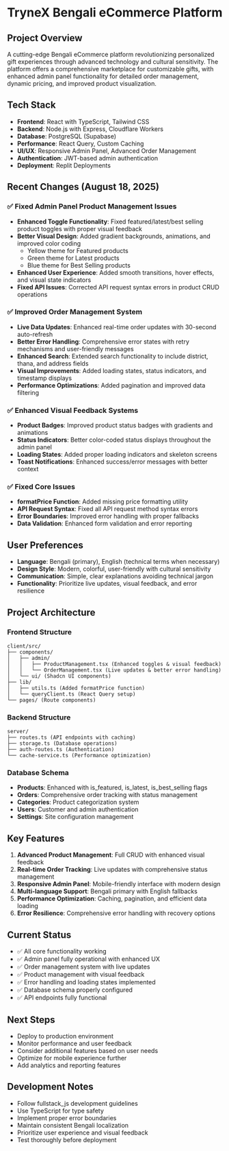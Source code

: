 # TryneX Bengali eCommerce Platform

## Project Overview
A cutting-edge Bengali eCommerce platform revolutionizing personalized gift experiences through advanced technology and cultural sensitivity. The platform offers a comprehensive marketplace for customizable gifts, with enhanced admin panel functionality for detailed order management, dynamic pricing, and improved product visualization.

## Tech Stack
- **Frontend**: React with TypeScript, Tailwind CSS
- **Backend**: Node.js with Express, Cloudflare Workers  
- **Database**: PostgreSQL (Supabase)
- **Performance**: React Query, Custom Caching
- **UI/UX**: Responsive Admin Panel, Advanced Order Management
- **Authentication**: JWT-based admin authentication
- **Deployment**: Replit Deployments

## Recent Changes (August 18, 2025)

### ✅ Fixed Admin Panel Product Management Issues
- **Enhanced Toggle Functionality**: Fixed featured/latest/best selling product toggles with proper visual feedback
- **Better Visual Design**: Added gradient backgrounds, animations, and improved color coding
  - Yellow theme for Featured products
  - Green theme for Latest products  
  - Blue theme for Best Selling products
- **Enhanced User Experience**: Added smooth transitions, hover effects, and visual state indicators
- **Fixed API Issues**: Corrected API request syntax errors in product CRUD operations

### ✅ Improved Order Management System
- **Live Data Updates**: Enhanced real-time order updates with 30-second auto-refresh
- **Better Error Handling**: Comprehensive error states with retry mechanisms and user-friendly messages
- **Enhanced Search**: Extended search functionality to include district, thana, and address fields
- **Visual Improvements**: Added loading states, status indicators, and timestamp displays
- **Performance Optimizations**: Added pagination and improved data filtering

### ✅ Enhanced Visual Feedback Systems
- **Product Badges**: Improved product status badges with gradients and animations
- **Status Indicators**: Better color-coded status displays throughout the admin panel
- **Loading States**: Added proper loading indicators and skeleton screens
- **Toast Notifications**: Enhanced success/error messages with better context

### ✅ Fixed Core Issues
- **formatPrice Function**: Added missing price formatting utility
- **API Request Syntax**: Fixed all API request method syntax errors
- **Error Boundaries**: Improved error handling with proper fallbacks
- **Data Validation**: Enhanced form validation and error reporting

## User Preferences
- **Language**: Bengali (primary), English (technical terms when necessary)
- **Design Style**: Modern, colorful, user-friendly with cultural sensitivity
- **Communication**: Simple, clear explanations avoiding technical jargon
- **Functionality**: Prioritize live updates, visual feedback, and error resilience

## Project Architecture

### Frontend Structure
```
client/src/
├── components/
│   ├── admin/
│   │   ├── ProductManagement.tsx (Enhanced toggles & visual feedback)
│   │   └── OrderManagement.tsx (Live updates & better error handling)
│   └── ui/ (Shadcn UI components)
├── lib/
│   ├── utils.ts (Added formatPrice function)
│   └── queryClient.ts (React Query setup)
└── pages/ (Route components)
```

### Backend Structure
```
server/
├── routes.ts (API endpoints with caching)
├── storage.ts (Database operations)
├── auth-routes.ts (Authentication)
└── cache-service.ts (Performance optimization)
```

### Database Schema
- **Products**: Enhanced with is_featured, is_latest, is_best_selling flags
- **Orders**: Comprehensive order tracking with status management
- **Categories**: Product categorization system
- **Users**: Customer and admin authentication
- **Settings**: Site configuration management

## Key Features
1. **Advanced Product Management**: Full CRUD with enhanced visual feedback
2. **Real-time Order Tracking**: Live updates with comprehensive status management
3. **Responsive Admin Panel**: Mobile-friendly interface with modern design
4. **Multi-language Support**: Bengali primary with English fallbacks
5. **Performance Optimization**: Caching, pagination, and efficient data loading
6. **Error Resilience**: Comprehensive error handling with recovery options

## Current Status
- ✅ All core functionality working
- ✅ Admin panel fully operational with enhanced UX
- ✅ Order management system with live updates
- ✅ Product management with visual feedback
- ✅ Error handling and loading states implemented
- ✅ Database schema properly configured
- ✅ API endpoints fully functional

## Next Steps
- Deploy to production environment
- Monitor performance and user feedback
- Consider additional features based on user needs
- Optimize for mobile experience further
- Add analytics and reporting features

## Development Notes
- Follow fullstack_js development guidelines
- Use TypeScript for type safety
- Implement proper error boundaries
- Maintain consistent Bengali localization
- Prioritize user experience and visual feedback
- Test thoroughly before deployment